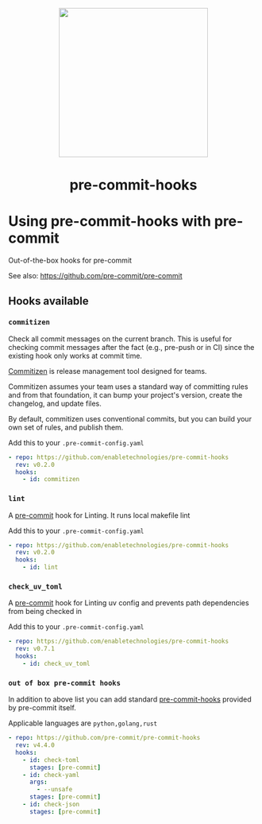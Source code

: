 <p align="center">
  <img width="300px" src="./logo.png">
</p>

<h1 align="center">pre-commit-hooks</h1>

# Using pre-commit-hooks with pre-commit

Out-of-the-box hooks for pre-commit

See also: https://github.com/pre-commit/pre-commit

## Hooks available

### `commitizen`

Check all commit messages on the current branch. This is useful for checking commit messages after the fact (e.g., pre-push or in CI) since the existing hook only works at commit time.

[Commitizen](https://commitizen-tools.github.io/commitizen/) is release management tool designed for teams.

Commitizen assumes your team uses a standard way of committing rules and from that foundation, it can bump your project's version, create the changelog, and update files.

By default, commitizen uses conventional commits, but you can build your own set of rules, and publish them.

Add this to your `.pre-commit-config.yaml`

```yaml
- repo: https://github.com/enabletechnologies/pre-commit-hooks
  rev: v0.2.0
  hooks:
    - id: commitizen
```

### `lint`

A [pre-commit](https://pre-commit.com/) hook for Linting. It runs local makefile lint

Add this to your `.pre-commit-config.yaml`

```yaml
- repo: https://github.com/enabletechnologies/pre-commit-hooks
  rev: v0.2.0
  hooks:
    - id: lint
```

### `check_uv_toml`

A [pre-commit](https://pre-commit.com/) hook for Linting uv config and prevents path dependencies from being checked in

Add this to your `.pre-commit-config.yaml`

```yaml
- repo: https://github.com/enabletechnologies/pre-commit-hooks
  rev: v0.7.1
  hooks:
    - id: check_uv_toml
```

### `out of box pre-commit hooks`

In addition to above list you can add standard [pre-commit-hooks](https://pre-commit.com/hooks.html) provided by pre-commit itself.

Applicable languages are `python,golang,rust`

```yaml
- repo: https://github.com/pre-commit/pre-commit-hooks
  rev: v4.4.0
  hooks:
    - id: check-toml
      stages: [pre-commit]
    - id: check-yaml
      args:
        - --unsafe
      stages: [pre-commit]
    - id: check-json
      stages: [pre-commit]
```
